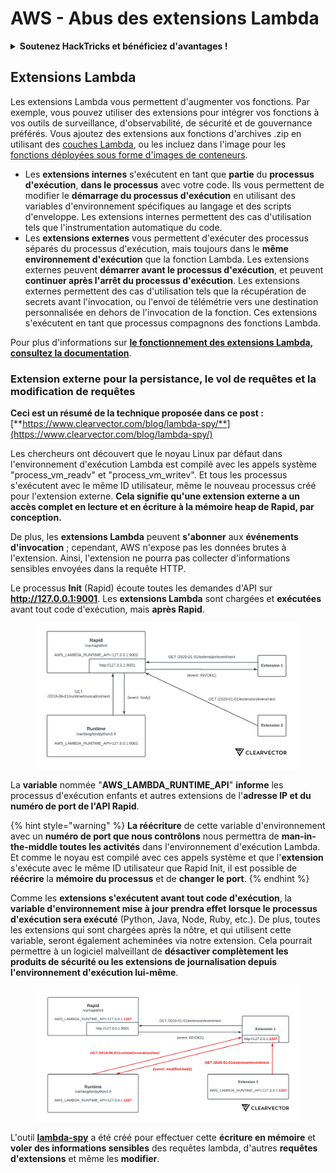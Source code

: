 # AWS - Abus des extensions Lambda

<details>

<summary><strong>Soutenez HackTricks et bénéficiez d'avantages !</strong></summary>

* Si vous souhaitez voir votre **entreprise annoncée dans HackTricks** ou si vous souhaitez accéder à la **dernière version de PEASS ou télécharger HackTricks en PDF**, consultez les [**PLANS D'ABONNEMENT**](https://github.com/sponsors/carlospolop) !
* Obtenez le [**swag officiel PEASS & HackTricks**](https://peass.creator-spring.com)
* Découvrez [**The PEASS Family**](https://opensea.io/collection/the-peass-family), notre collection d'[**NFTs**](https://opensea.io/collection/the-peass-family) exclusifs
* **Rejoignez** 💬 [**le groupe Discord**](https://discord.gg/hRep4RUj7f) ou le [**groupe Telegram**](https://t.me/peass) ou **suivez** moi sur **Twitter** 🐦 [**@carlospolopm**](https://twitter.com/carlospolopm).
* **Partagez vos astuces de piratage en soumettant des PR aux** [**dépôts Github HackTricks**](https://github.com/carlospolop/hacktricks) et [**HackTricks Cloud**](https://github.com/carlospolop/hacktricks-cloud).

</details>

## Extensions Lambda

Les extensions Lambda vous permettent d'augmenter vos fonctions. Par exemple, vous pouvez utiliser des extensions pour intégrer vos fonctions à vos outils de surveillance, d'observabilité, de sécurité et de gouvernance préférés. Vous ajoutez des extensions aux fonctions d'archives .zip en utilisant des [couches Lambda](https://docs.aws.amazon.com/lambda/latest/dg/configuration-layers.html), ou les incluez dans l'image pour les [fonctions déployées sous forme d'images de conteneurs](https://aws.amazon.com/blogs/compute/working-with-lambda-layers-and-extensions-in-container-images/).

* Les **extensions internes** s'exécutent en tant que **partie** du **processus d'exécution**, **dans le processus** avec votre code. Ils vous permettent de modifier le **démarrage du processus d'exécution** en utilisant des variables d'environnement spécifiques au langage et des scripts d'enveloppe. Les extensions internes permettent des cas d'utilisation tels que l'instrumentation automatique du code.
* Les **extensions externes** vous permettent d'exécuter des processus séparés du processus d'exécution, mais toujours dans le **même environnement d'exécution** que la fonction Lambda. Les extensions externes peuvent **démarrer avant le processus d'exécution**, et peuvent **continuer après l'arrêt du processus d'exécution**. Les extensions externes permettent des cas d'utilisation tels que la récupération de secrets avant l'invocation, ou l'envoi de télémétrie vers une destination personnalisée en dehors de l'invocation de la fonction. Ces extensions s'exécutent en tant que processus compagnons des fonctions Lambda.

Pour plus d'informations sur [**le fonctionnement des extensions Lambda, consultez la documentation**](https://docs.aws.amazon.com/lambda/latest/dg/runtimes-extensions-api.html).

### Extension externe pour la persistance, le vol de requêtes et la modification de requêtes

**Ceci est un résumé de la technique proposée dans ce post :** [**https://www.clearvector.com/blog/lambda-spy/**](https://www.clearvector.com/blog/lambda-spy/)

Les chercheurs ont découvert que le noyau Linux par défaut dans l'environnement d'exécution Lambda est compilé avec les appels système "process\_vm\_readv" et "process\_vm\_writev". Et tous les processus s'exécutent avec le même ID utilisateur, même le nouveau processus créé pour l'extension externe. **Cela signifie qu'une extension externe a un accès complet en lecture et en écriture à la mémoire heap de Rapid, par conception.**

De plus, les **extensions Lambda** peuvent **s'abonner** aux **événements d'invocation** ; cependant, AWS n'expose pas les données brutes à l'extension. Ainsi, l'extension ne pourra pas collecter d'informations sensibles envoyées dans la requête HTTP.

Le processus **Init** (Rapid) écoute toutes les demandes d'API sur **http://127.0.0.1:9001**. Les **extensions Lambda** sont chargées et **exécutées** avant tout code d'exécution, mais **après Rapid**.

<figure><img src="../../../../.gitbook/assets/image (90).png" alt=""><figcaption></figcaption></figure>

La **variable** nommée "**AWS\_LAMBDA\_RUNTIME\_API**" **informe** les processus d'exécution enfants et autres extensions de l'**adresse IP et du numéro de port de l'API Rapid**.

{% hint style="warning" %}
**La réécriture** de cette variable d'environnement avec un **numéro de port que nous contrôlons** nous permettra de **man-in-the-middle toutes les activités** dans l'environnement d'exécution Lambda.\
Et comme le noyau est compilé avec ces appels système et que l'**extension** s'exécute avec le même ID utilisateur que Rapid Init, il est possible de **réécrire** la **mémoire du processus** et de **changer le port**.
{% endhint %}

Comme les **extensions s'exécutent avant tout code d'exécution**, la **variable d'environnement mise à jour prendra effet lorsque le processus d'exécution sera exécuté** (Python, Java, Node, Ruby, etc.). De plus, toutes les extensions qui sont chargées après la nôtre, et qui utilisent cette variable, seront également acheminées via notre extension. Cela pourrait permettre à un logiciel malveillant de **désactiver complètement les produits de sécurité ou les extensions de journalisation depuis l'environnement d'exécution lui-même**.

<figure><img src="../../../../.gitbook/assets/image (3) (4).png" alt=""><figcaption></figcaption></figure>

L'outil [**lambda-spy**](https://github.com/clearvector/lambda-spy) a été créé pour effectuer cette **écriture en mémoire** et **voler des informations sensibles** des requêtes lambda, d'autres **requêtes d'extensions** et même les **modifier**.